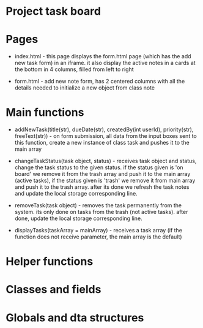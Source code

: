# Project task board

# Pages
-   index.html - this page displays the form.html page (which has the add new task form) in an iframe.
    it also display the active notes in a cards at the bottom in 4 columns, filled from left to right

-   form.html - add new note form, has 2 centered columns with all the details needed to initialize a new object from class note

# Main functions
-   addNewTask(title(str), dueDate(str), createdBy(int userId), priority(str), freeText(str)) - on form submission, 
    all data from the input boxes sent to this function, create a new instance of class task and pushes it to the main array

-   changeTaskStatus(task object, status) - receives task object and status, change the task status to the given status.
    if the status given is 'on board' we remove it from the trash array and push it to the main array (active tasks),
    if the status given is 'trash' we remove it from main array and push it to the trash array.
    after its done we refresh the task notes and update the local storage corresponding line.

-   removeTask(task object) - removes the task permanently from the system.
    its only done on tasks from the trash (not active tasks).
    after done, update the local storage corresponding line.

-   displayTasks(taskArray = mainArray) - receives a task array (if the function does not receive parameter, the main array is the default) 

# Helper functions

# Classes and fields

# Globals and dta structures

